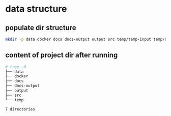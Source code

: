 # data structure

## populate dir structure
```bash
mkdir -p data docker docs docs-output output src temp/temp-input temp/data
```
## content of project dir after running
```bash
# tree -d
├── data
├── docker
├── docs
├── docs-output
├── output
├── src
└── temp

7 directories
```